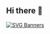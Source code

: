 ## Hi there 👋

[![SVG Banners](https://svg-banners.vercel.app/api?type=luminance&text1=DavidMBK%20♘&width=800&height=400)](https://github.com/Akshay090/svg-banners)
